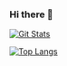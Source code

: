 ### Hi there 👋


[![Git Stats](https://github-readme-stats.vercel.app/api?username=rij1234&count_private=true&show_icons=true&theme=react)](https://github.com/rij1234)

[![Top Langs](https://github-readme-stats.vercel.app/api/top-langs/?username=rij1234&count_private=true&show_icons=true&theme=react)](https://github.com/rij1234)
